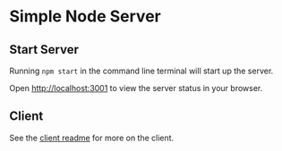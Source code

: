# Simple Node Server

## Start Server

Running `npm start` in the command line terminal will start up the server.

Open [http://localhost:3001](http://localhost:3001) to view the server status in your browser.


## Client

See the [client readme](../client/README.md) for more on the client.
